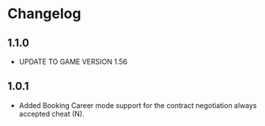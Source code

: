 # Changelog

## 1.1.0
- UPDATE TO GAME VERSION 1.56

## 1.0.1
- Added Booking Career mode support for the contract negotiation always accepted cheat (N).